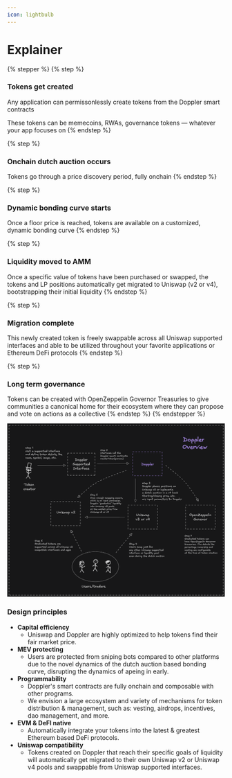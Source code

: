 ```yaml
---
icon: lightbulb
---
```


# Explainer

{% stepper %}
{% step %}
### Tokens get created

Any application can permissonlessly create tokens from the Doppler smart contracts

These tokens can be memecoins, RWAs, governance tokens — whatever your app focuses on
{% endstep %}

{% step %}
### Onchain dutch auction occurs

Tokens go through a price discovery period, fully onchain
{% endstep %}

{% step %}
### Dynamic bonding curve starts

Once a floor price is reached, tokens are available on a customized, dynamic bonding curve
{% endstep %}

{% step %}
### Liquidity moved to AMM

Once a specific value of tokens have been purchased or swapped, the tokens and LP positions automatically get migrated to Uniswap (v2 or v4), bootstrapping their initial liquidity&#x20;
{% endstep %}

{% step %}
### Migration complete 

This newly created token is freely swappable across all Uniswap supported interfaces and able to be utilized throughout your favorite applications or Ethereum DeFi protocols
{% endstep %}

{% step %}
### Long term governance

Tokens can be created with OpenZeppelin Governor Treasuries to give communities a canonical home for their ecosystem where they can propose and vote on actions as a collective
{% endstep %}
{% endstepper %}

![Doppler Overview](../img/doppler-overview-dark.png)


### Design principles

* **Capital efficiency**&#x20;
  * Uniswap and Doppler are highly optimized to help tokens find their fair market price.&#x20;
* **MEV protecting**
  * Users are protected from sniping bots compared to other platforms due to the novel dynamics of the dutch auction based bonding curve, disrupting the dynamics of apeing in early.&#x20;
* **Programmability**
  * Doppler's smart contracts are fully onchain and composable with other programs.&#x20;
  * We envision a large ecosystem and variety of mechanisms for token distribution & management, such as: vesting, airdrops, incentives, dao management, and more.&#x20;
* **EVM & DeFI native**
  * Automatically integrate your tokens into the latest & greatest Ethereum based DeFi protocols.
* **Uniswap compatibility**
  * Tokens created on Doppler that reach their specific goals of liquidity will automatically get migrated to their own Uniswap v2 or Uniswap v4 pools and swappable from Uniswap supported interfaces.

